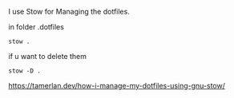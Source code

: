 I use Stow for Managing the dotfiles.

in folder .dotfiles

```
stow .
```

if u want to delete them

```
stow -D .
```

https://tamerlan.dev/how-i-manage-my-dotfiles-using-gnu-stow/
